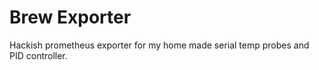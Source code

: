 # Brew Exporter

Hackish prometheus exporter for my home made serial temp probes and PID controller.